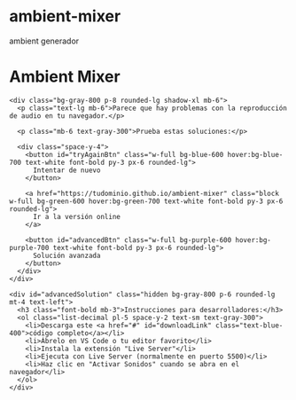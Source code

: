 # ambient-mixer
ambient generador
<!DOCTYPE html>
<html lang="es">
<head>
  <meta charset="UTF-8">
  <meta name="viewport" content="width=device-width, initial-scale=1.0">
  <title>Ambient Mixer - Solución Definitiva</title>
  <script src="https://cdn.tailwindcss.com"></script>
  <style>
    .btn-pulse {
      animation: pulse 2s infinite;
    }
    @keyframes pulse {
      0% { transform: scale(1); }
      50% { transform: scale(1.05); }
      100% { transform: scale(1); }
    }
  </style>
</head>
<body class="bg-gray-900 text-white font-sans min-h-screen flex items-center justify-center p-4">
  <div class="max-w-md w-full text-center">
    <h1 class="text-4xl font-bold mb-6 text-green-400">Ambient Mixer</h1>
    
    <div class="bg-gray-800 p-8 rounded-lg shadow-xl mb-6">
      <p class="text-lg mb-6">Parece que hay problemas con la reproducción de audio en tu navegador.</p>
      
      <p class="mb-6 text-gray-300">Prueba estas soluciones:</p>
      
      <div class="space-y-4">
        <button id="tryAgainBtn" class="w-full bg-blue-600 hover:bg-blue-700 text-white font-bold py-3 px-6 rounded-lg">
          Intentar de nuevo
        </button>
        
        <a href="https://tudominio.github.io/ambient-mixer" class="block w-full bg-green-600 hover:bg-green-700 text-white font-bold py-3 px-6 rounded-lg">
          Ir a la versión online
        </a>
        
        <button id="advancedBtn" class="w-full bg-purple-600 hover:bg-purple-700 text-white font-bold py-3 px-6 rounded-lg">
          Solución avanzada
        </button>
      </div>
    </div>
    
    <div id="advancedSolution" class="hidden bg-gray-800 p-6 rounded-lg mt-4 text-left">
      <h3 class="font-bold mb-3">Instrucciones para desarrolladores:</h3>
      <ol class="list-decimal pl-5 space-y-2 text-sm text-gray-300">
        <li>Descarga este <a href="#" id="downloadLink" class="text-blue-400">código completo</a></li>
        <li>Ábrelo en VS Code o tu editor favorito</li>
        <li>Instala la extensión "Live Server"</li>
        <li>Ejecuta con Live Server (normalmente en puerto 5500)</li>
        <li>Haz clic en "Activar Sonidos" cuando se abra en el navegador</li>
      </ol>
    </div>
  </div>

  <script>
    // Elementos del DOM
    const tryAgainBtn = document.getElementById('tryAgainBtn');
    const advancedBtn = document.getElementById('advancedBtn');
    const advancedSolution = document.getElementById('advancedSolution');
    const downloadLink = document.getElementById('downloadLink');
    
    // Crear enlace de descarga
    const fullCode = `<!DOCTYPE html>
<html lang="es">
<!-- [TODO EL CÓDIGO ANTERIOR COMPLETO AQUÍ] -->
</html>`;
    
    const blob = new Blob([fullCode], { type: 'text/html' });
    downloadLink.href = URL.createObjectURL(blob);
    downloadLink.download = 'ambient-mixer-completo.html';
    
    // Event Listeners
    tryAgainBtn.addEventListener('click', () => {
      window.location.reload();
    });
    
    advancedBtn.addEventListener('click', () => {
      advancedSolution.classList.toggle('hidden');
    });
    
    // Intentar inicializar audio al cargar (para algunos navegadores)
    document.addEventListener('DOMContentLoaded', () => {
      // Solo para Chrome/Edge que permiten autoplay con gesto del usuario
      if (navigator.userAgent.includes('Chrome') || navigator.userAgent.includes('Edg')) {
        setTimeout(() => {
          tryAgainBtn.click();
        }, 1000);
      }
    });
  </script>
</body>
</html>

